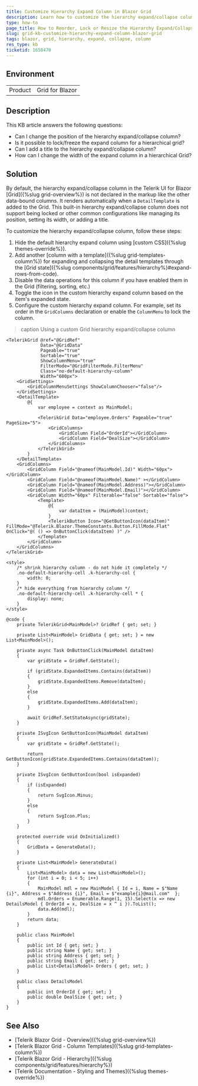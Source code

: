 ```yaml
---
title: Customize Hierarchy Expand Column in Blazor Grid
description: Learn how to customize the hierarchy expand/collapse column in Telerik Blazor Grid, including changing its position, locking it, and setting its width and title.
type: how-to
page_title: How to Reorder, Lock or Resize the Hierarchy Expand/Collapse Column in Telerik Blazor Grid
slug: grid-kb-customize-hierarchy-expand-column-blazor-grid
tags: blazor, grid, hierarchy, expand, collapse, column
res_type: kb
ticketid: 1658470
---
```


## Environment

<table>
    <tbody>
        <tr>
            <td>Product</td>
            <td>Grid for Blazor</td>
        </tr>
    </tbody>
</table>

## Description

This KB article answers the following questions:

- Can I change the position of the hierarchy expand/collapse column?
- Is it possible to lock/freeze the expand column for a hierarchical grid?
- Can I add a title to the hierarchy expand/collapse column?
- How can I change the width of the expand column in a hierarchical Grid?

## Solution

By default, the hierarchy expand/collapse column in the Telerik UI for Blazor [Grid]({%slug grid-overview%}) is not declared in the markup like the other data-bound columns. It renders automatically when a `DetailTemplate` is added to the Grid. This built-in hierarchy expand/collapse column does not support being locked or other common configurations like managing its position, setting its width, or adding a title.

To customize the hierarchy expand/collapse column, follow these steps:

1. Hide the default hierarchy expand column using [custom CSS]({%slug themes-override%}).
2. Add another [column with a template]({%slug grid-templates-column%}) for expanding and collapsing the detail templates through the [Grid state]({%slug components/grid/features/hierarchy%}#expand-rows-from-code).
3. Disable the data operations for this column if you have enabled them in the Grid (filtering, sorting, etc.)
4. Toggle the icon in the custom hierarchy expand column based on the item's expanded state.
5. Configure the custom hierarchy expand column. For example, set its order in the `GridColumns` declaration or enable the `ColumnMenu` to lock the column.

>caption Using a custom Grid hierarchy expand/collapse column

````CSHTML
<TelerikGrid @ref="@GridRef"
             Data="@GridData"
             Pageable="true"
             Sortable="true"
             ShowColumnMenu="true"
             FilterMode="@GridFilterMode.FilterMenu"
             Class="no-default-hierarchy-column"
             Width="600px">
    <GridSettings>
        <GridColumnMenuSettings ShowColumnChooser="false"/>
    </GridSettings>
    <DetailTemplate>
        @{
            var employee = context as MainModel;

            <TelerikGrid Data="employee.Orders" Pageable="true" PageSize="5">
                <GridColumns>
                    <GridColumn Field="OrderId"></GridColumn>
                    <GridColumn Field="DealSize"></GridColumn>
                </GridColumns>
            </TelerikGrid>
        }
    </DetailTemplate>
    <GridColumns>       
        <GridColumn Field="@nameof(MainModel.Id)" Width="60px"></GridColumn>
        <GridColumn Field="@nameof(MainModel.Name)" ></GridColumn>
        <GridColumn Field="@nameof(MainModel.Address)"></GridColumn>
        <GridColumn Field="@nameof(MainModel.Email)"></GridColumn>
        <GridColumn Width="60px" Filterable="false" Sortable="false">
            <Template>
                @{
                    var dataItem = (MainModel)context;
                }
                <TelerikButton Icon="@GetButtonIcon(dataItem)" FillMode="@Telerik.Blazor.ThemeConstants.Button.FillMode.Flat" OnClick="@( () => OnButtonClick(dataItem) )" />
            </Template>
        </GridColumn>        
    </GridColumns>
</TelerikGrid>

<style>
    /* shrink hierarchy column - do not hide it completely */
    .no-default-hierarchy-cell .k-hierarchy-col {
        width: 0;
    }
    /* hide everything from hierarchy column */
    .no-default-hierarchy-cell .k-hierarchy-cell * {
        display: none;
    }
</style>

@code {
    private TelerikGrid<MainModel>? GridRef { get; set; }

    private List<MainModel> GridData { get; set; } = new List<MainModel>();

    private async Task OnButtonClick(MainModel dataItem)
    {
        var gridState = GridRef.GetState();

        if (gridState.ExpandedItems.Contains(dataItem))
        {
            gridState.ExpandedItems.Remove(dataItem);
        }
        else
        {
            gridState.ExpandedItems.Add(dataItem);
        }

        await GridRef.SetStateAsync(gridState);
    }

    private ISvgIcon GetButtonIcon(MainModel dataItem)
    {
        var gridState = GridRef.GetState();

        return GetButtonIcon(gridState.ExpandedItems.Contains(dataItem));
    }

    private ISvgIcon GetButtonIcon(bool isExpanded)
    {
        if (isExpanded)
        {
            return SvgIcon.Minus;
        }
        else
        {
            return SvgIcon.Plus;
        }
    }

    protected override void OnInitialized()
    {
        GridData = GenerateData();
    }

    private List<MainModel> GenerateData()
    {
        List<MainModel> data = new List<MainModel>();
        for (int i = 0; i < 5; i++)
        {
            MainModel mdl = new MainModel { Id = i, Name = $"Name {i}", Address = $"Address {i}", Email = $"example{i}@mail.com"  };
            mdl.Orders = Enumerable.Range(1, 15).Select(x => new DetailsModel { OrderId = x, DealSize = x ^ i }).ToList();
            data.Add(mdl);
        }
        return data;
    }

    public class MainModel
    {
        public int Id { get; set; }
        public string Name { get; set; }
        public string Address { get; set; }
        public string Email { get; set; }
        public List<DetailsModel> Orders { get; set; }
    }

    public class DetailsModel
    {
        public int OrderId { get; set; }
        public double DealSize { get; set; }
    }
}
````

## See Also

- [Telerik Blazor Grid - Overview]({%slug grid-overview%})
- [Telerik Blazor Grid - Column Templates]({%slug grid-templates-column%})
- [Telerik Blazor Grid - Hierarchy]({%slug components/grid/features/hierarchy%})
- [Telerik Documentation - Styling and Themes]({%slug themes-override%})